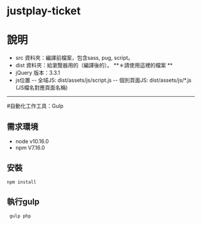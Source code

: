 # justplay-ticket

說明
===

- src 資料夾：編譯前檔案，包含sass, pug, script。
- dist 資料夾：給瀏覽器用的（編譯後的）。 **＊請使用這裡的檔案 **
- jQuery 版本：3.3.1
- js位置
-- 全域JS: dist/assets/js/script.js
-- 個別頁面JS: dist/assets/js/*.js (JS檔名對應頁面名稱)


- - -

#自動化工作工具：Gulp

## 需求環境
 - node v10.16.0
 - npm V7.16.0

## 安裝

` npm install `

## 執行gulp

` gulp php`


